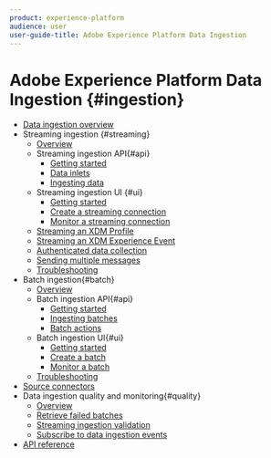 ```yaml
---
product: experience-platform
audience: user
user-guide-title: Adobe Experience Platform Data Ingestion
---
```


# Adobe Experience Platform Data Ingestion {#ingestion}

- [Data ingestion overview](home.md)
- Streaming ingestion {#streaming}
    - [Overview](streaming-ingestion/overview.md)
    - Streaming ingestion API{#api}
        - [Getting started](streaming-ingestion/api/getting-started.md)
        - [Data inlets](streaming-ingestion/api/inlets.md)
        - [Ingesting data](streaming-ingestion/api/ingesting-data.md)
    - Streaming ingestion UI {#ui}
        - [Getting started](streaming-ingestion/ui/getting-started.md)
        - [Create a streaming connection](streaming-ingestion/ui/create-connection.md)
        - [Monitor a streaming connection](streaming-ingestion/ui/monitor.md)
    - [Streaming an XDM Profile](streaming-ingestion/streaming-profile.md)
    - [Streaming an XDM Experience Event](streaming-ingestion/streaming-event.md)
    - [Authenticated data collection](streaming-ingestion/authenticated-data-collection.md)
    - [Sending multiple messages](streaming-ingestion/sending-multiple-messages.md)
    - [Troubleshooting](streaming-ingestion/troubleshooting.md)
- Batch ingestion{#batch}
    - [Overview](batch-ingestion/overview.md)
    - Batch ingestion API{#api}
        - [Getting started](batch-ingestion/api/getting-started.md)
        - [Ingesting batches](batch-ingestion/api/ingest.md)
        - [Batch actions](batch-ingestion/api/actions.md)
    - Batch ingestion UI{#ui}
        - [Getting started](batch-ingestion/ui/getting-started.md)
        - [Create a batch](batch-ingestion/ui/create.md)
        - [Monitor a batch](batch-ingestion/ui/monitor.md)
    - [Troubleshooting](batch-ingestion/troubleshooting.md)
- [Source connectors](source-connectors.md)
- Data ingestion quality and monitoring{#quality}
    - [Overview](quality/overview.md)
    - [Retrieve failed batches](quality/retrieve-failed-batches.md)
    - [Streaming ingestion validation](quality/streaming-validation.md)
    - [Subscribe to data ingestion events](quality/subscribe-events.md)
- [API reference](https://www.adobe.io/apis/experienceplatform/home/api-reference.html#!acpdr/swagger-specs/ingest-api.yaml)